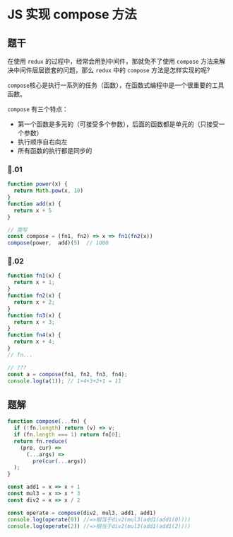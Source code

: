 # JS 实现 compose 方法

## 题干

在使用 `redux` 的过程中，经常会用到中间件，那就免不了使用 `compose` 方法来解决中间件层层嵌套的问题，那么 `redux` 中的 `compose` 方法是怎样实现的呢?

`​compose​​` 核心是执行一系列的任务（函数），在函数式编程中是一个很重要的工具函数。

`compose​​` 有三个特点：

- 第一个函数是多元的（可接受多个参数），后面的函数都是单元的（只接受一个参数）
- 执行顺序自右向左
- 所有函数的执行都是同步的


### 🌰.01

```js
function power(x) {
  return Math.pow(x, 10)
}
function add(x) {
  return x + 5
}

// 简写
const compose = (fn1, fn2) => x => fn1(fn2(x))
compose(power,  add)(5)  // 1000
```


### 🌰.02

```js
function fn1(x) {
  return x + 1;
}
function fn2(x) {
  return x + 2;
}
function fn3(x) {
  return x + 3;
}
function fn4(x) {
  return x + 4;
}
// fn...

// ???
const a = compose(fn1, fn2, fn3, fn4);
console.log(a(1)); // 1+4+3+2+1 = 11
```


## 题解

```js
function compose(...fn) {
  if (!fn.length) return (v) => v;
  if (fn.length === 1) return fn[0];
  return fn.reduce(
    (pre, cur) =>
      (...args) =>
        pre(cur(...args))
  );
}

const add1 = x => x + 1
const mul3 = x => x * 3
const div2 = x => x / 2

const operate = compose(div2, mul3, add1, add1)
console.log(operate(0)) //=>相当于div2(mul3(add1(add1(0))))
console.log(operate(2)) //=>相当于div2(mul3(add1(add1(2))))
```